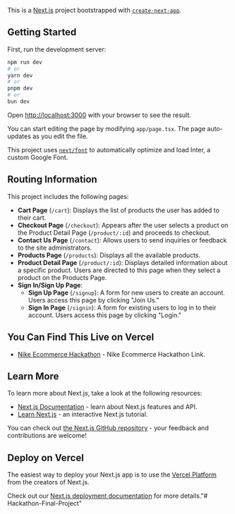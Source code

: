 This is a [Next.js](https://nextjs.org/) project bootstrapped with [`create-next-app`](https://github.com/vercel/next.js/tree/canary/packages/create-next-app).

## Getting Started

First, run the development server:

```bash
npm run dev
# or
yarn dev
# or
pnpm dev
# or
bun dev
```

Open [http://localhost:3000](http://localhost:3000) with your browser to see the result.

You can start editing the page by modifying `app/page.tsx`. The page auto-updates as you edit the file.

This project uses [`next/font`](https://nextjs.org/docs/basic-features/font-optimization) to automatically optimize and load Inter, a custom Google Font.

## Routing Information

This project includes the following pages:

- **Cart Page** (`/cart`): Displays the list of products the user has added to their cart.
- **Checkout Page** (`/checkout`): Appears after the user selects a product on the Product Detail Page (`/product/:id`) and proceeds to checkout.
- **Contact Us Page** (`/contact`): Allows users to send inquiries or feedback to the site administrators.
- **Products Page** (`/products`): Displays all the available products.
- **Product Detail Page** (`/product/:id`): Displays detailed information about a specific product. Users are directed to this page when they select a product on the Products Page.
- **Sign In/Sign Up Page**:
  - **Sign Up Page** (`/signup`): A form for new users to create an account. Users access this page by clicking "Join Us."
  - **Sign In Page** (`/signin`): A form for existing users to log in to their account. Users access this page by clicking "Login."

## You Can Find This Live on Vercel
- [Nike Ecommerce Hackathon](https://ec0.vercel.app) - Nike Ecommerce Hackathon Link.

## Learn More

To learn more about Next.js, take a look at the following resources:

- [Next.js Documentation](https://nextjs.org/docs) - learn about Next.js features and API.
- [Learn Next.js](https://nextjs.org/learn) - an interactive Next.js tutorial.

You can check out [the Next.js GitHub repository](https://github.com/vercel/next.js/) - your feedback and contributions are welcome!

## Deploy on Vercel

The easiest way to deploy your Next.js app is to use the [Vercel Platform](https://ec0.vercel.app) from the creators of Next.js.

Check out our [Next.js deployment documentation](https://nextjs.org/docs/deployment) for more details."# Hackathon-Final-Project" 

